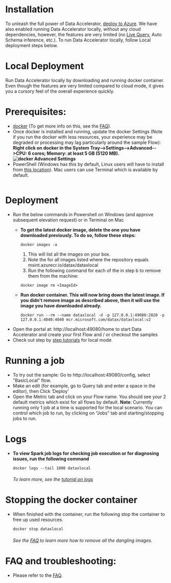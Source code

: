 # Installation
To unleash the full power of Data Accelerator, [deploy to Azure](https://github.com/Microsoft/data-accelerator/wiki/Cloud-deployment). We have also enabled running Data Accelerator locally, without any cloud dependencies, however, the features are very limited (no [Live Query](live-query), Auto Schema inference, etc.). To run Data Accelerator locally, follow Local deployment steps below.
# Local Deployment
Run Data Accelerator locally by downloading and running docker container. Even though the features are very limited compared to cloud mode, it gives you a cursory feel of the overall experience quickly.
# Prerequisites:
 - [docker](https://hub.docker.com/editions/community/docker-ce-desktop-windows) (To get more info on this, see the [FAQ](https://github.com/Microsoft/data-accelerator/wiki/FAQ#how-do-i-install-docker)).
  - Once docker is installed and running, update the docker Settings (Note if you run the docker with less resources, your experience may be degraded or processing may lag particularly around the sample Flow): <br/> 
**Right click on docker in the System Tray-->Settings-->Advanced-->CPU: 6 cores; Memory: at least 5 GB (5120 MB).**<br/>
**![docker Advanced Settings](https://github.com/Microsoft/data-accelerator/wiki/tutorials/images/AdvancedDockerSettings.PNG)**<br/>
 - PowerShell (Windows has this by default, Linux users will have to install from [this location](https://docs.microsoft.com/en-us/powershell/scripting/install/installing-powershell?view=powershell-6)). Mac users can use Terminal which is available by default.
      ```
# Deployment
   - Run the below commands in Powershell on Windows (and approve subsequent elevation request) or in Terminal on Mac
     - **To get the latest docker image, delete the one you have downloaded previously. To do so, follow these steps:**
        ```
        docker images -a
        ```
          1. This will list all the images on your box. 
          1. Note the <ImageId> for all images listed where the repository equals msint.azurecr.io/datax/dataxlocal
          1. Run the following command for each of the <ImageId> in step b to remove them from the machine:

        ```
        docker image rm <ImageId>  
        ```
 
     -  **Run docker container. This will now bring down the latest image. If you didn't remove image as described above, then it will use the image you have downloaded already.**    
        ```
        docker run --rm --name dataxlocal -d -p 127.0.0.1:49080:2020 -p 127.0.0.1:4040:4040 mcr.microsoft.com/datax/dataxlocal:v2
        ```
   - Open the portal at: http://localhost:49080/home to start Data Accelerator and create your first Flow and / or checkout the samples
   - Check out step by [step tutorials]( https://github.com/Microsoft/data-accelerator/wiki/Tutorials) for local mode

# Running a job
 - To try out the sample:  Go to http://localhost:49080/config, select "BasicLocal" flow. 
 - Make an edit (for example, go to Query tab and enter a space in the editor), then Click ‘Deploy’
 - Open the Metric tab and click on your Flow name. You should see your 2 default metrics which exist for all flows by default.
**Note**: Currently running only 1 job at a time is supported for the local scenario. You can control which job to run, by clicking on “Jobs” tab and starting/stopping jobs to run.

# Logs
 - **To view Spark job logs for checking job execution or for diagnosing issues, run the following command**
    ```
    docker logs --tail 1000 dataxlocal
    ```
    ###### To learn more, see the [tutorial on logs](https://github.com/Microsoft/data-accelerator/wiki/Local-Tutorial-6-Debugging-using-Spark-logs)

# Stopping the docker container
 - When finished with the container, run the following stop the container to free up used resources.
    ```
    docker stop dataxlocal
    ```
    ###### See the [FAQ](https://github.com/Microsoft/data-accelerator/wiki/FAQ#cleaning-up) to learn more how to remove all the dangling images.

# FAQ and troubleshooting:
 - Please refer to the [FAQ](https://github.com/Microsoft/data-accelerator/wiki/FAQ).  
